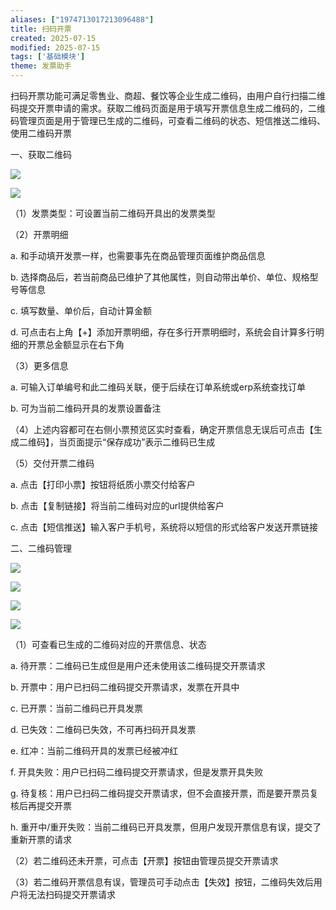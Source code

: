 ```yaml
---
aliases: ["1974713017213096488"]
title: 扫码开票
created: 2025-07-15
modified: 2025-07-15
tags: ['基础模块']
theme: 发票助手
---
```


扫码开票功能可满足零售业、商超、餐饮等企业生成二维码，由用户自行扫描二维码提交开票申请的需求。获取二维码页面是用于填写开票信息生成二维码的，二维码管理页面是用于管理已生成的二维码，可查看二维码的状态、短信推送二维码、使用二维码开票

一、获取二维码

![](https://myhelpdoc.oss-cn-heyuan.aliyuncs.com/mdimages/5327fdee869180b3d334eb1c3d02466e.jpg)

![](https://myhelpdoc.oss-cn-heyuan.aliyuncs.com/mdimages/98e80f0a2393fdb113379b7d4c5d3b78.jpg)

（1）发票类型：可设置当前二维码开具出的发票类型

（2）开票明细

a. 和手动填开发票一样，也需要事先在商品管理页面维护商品信息

b. 选择商品后，若当前商品已维护了其他属性，则自动带出单价、单位、规格型号等信息

c. 填写数量、单价后，自动计算金额

d. 可点击右上角【+】添加开票明细，存在多行开票明细时，系统会自计算多行明细的开票总金额显示在右下角

（3）更多信息

a. 可输入订单编号和此二维码关联，便于后续在订单系统或erp系统查找订单

b. 可为当前二维码开具的发票设置备注

（4）上述内容都可在右侧小票预览区实时查看，确定开票信息无误后可点击【生成二维码】，当页面提示“保存成功”表示二维码已生成

（5）交付开票二维码

a. 点击【打印小票】按钮将纸质小票交付给客户

b. 点击【复制链接】将当前二维码对应的url提供给客户

c. 点击【短信推送】输入客户手机号，系统将以短信的形式给客户发送开票链接

二、二维码管理

![](https://myhelpdoc.oss-cn-heyuan.aliyuncs.com/mdimages/de4ecacdcbf0dde64cb006a931982d07.jpg)

![](https://myhelpdoc.oss-cn-heyuan.aliyuncs.com/mdimages/79cb91b2091428f6a6c8b9ebe77d5597.jpg)

![](https://myhelpdoc.oss-cn-heyuan.aliyuncs.com/mdimages/21620b3d3eee4dbba8ffdc64e6bd73a2.jpg)

![](https://myhelpdoc.oss-cn-heyuan.aliyuncs.com/mdimages/051b4f5b701a3413b4bb7ced5f1442d0.jpg)

（1）可查看已生成的二维码对应的开票信息、状态

a. 待开票：二维码已生成但是用户还未使用该二维码提交开票请求

b. 开票中：用户已扫码二维码提交开票请求，发票在开具中

c. 已开票：当前二维码已开具发票

d. 已失效：二维码已失效，不可再扫码开具发票

e. 红冲：当前二维码开具的发票已经被冲红

f. 开具失败：用户已扫码二维码提交开票请求，但是发票开具失败

g. 待复核：用户已扫码二维码提交开票请求，但不会直接开票，而是要开票员复核后再提交开票

h. 重开中/重开失败：当前二维码已开具发票，但用户发现开票信息有误，提交了重新开票的请求

（2）若二维码还未开票，可点击【开票】按钮由管理员提交开票请求

（3）若二维码开票信息有误，管理员可手动点击【失效】按钮，二维码失效后用户将无法扫码提交开票请求


